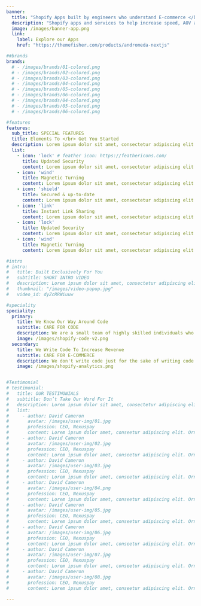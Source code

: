 ```yaml
---
banner:
  title: "Shopify Apps built by engineers who understand E-commerce </br>"
  description: "Shopify apps and services to help increase speed, AOV and CR of your store."
  image: /images/banner-app.png
  link:
    label: Explore our Apps
    href: "https://themefisher.com/products/andromeda-nextjs"

##brands
brands:
  # - /images/brands/01-colored.png
  # - /images/brands/02-colored.png
  # - /images/brands/03-colored.png
  # - /images/brands/04-colored.png
  # - /images/brands/05-colored.png
  # - /images/brands/06-colored.png
  # - /images/brands/04-colored.png
  # - /images/brands/05-colored.png
  # - /images/brands/06-colored.png

#features
features:
  sub_title: SPECIAL FEATURES
  title: Elements To </br> Get You Started
  description: Lorem ipsum dolor sit amet, consectetur adipiscing elit. Morbi egestas </br> Werat viverra id et aliquet. vulputate egestas sollicitudin.
  list:
    - icon: 'lock' # feather icon: https://feathericons.com/
      title: Updated Security
      content: Lorem ipsum dolor sit amet, consectetur adipiscing elit. Neque enim id diam ornare volutpat in sagitis, aliquet. Arcu cursus
    - icon: 'wind'
      title: Magnetic Turning
      content: Lorem ipsum dolor sit amet, consectetur adipiscing elit. Neque enim id diam ornare volutpat in sagitis, aliquet. Arcu cursus
    - icon: 'shield'
      title: Secured & up-to-date
      content: Lorem ipsum dolor sit amet, consectetur adipiscing elit. Neque enim id diam ornare volutpat in sagitis, aliquet. Arcu cursus
    - icon: 'link'
      title: Instant Link Sharing
      content: Lorem ipsum dolor sit amet, consectetur adipiscing elit. Neque enim id diam ornare volutpat in sagitis, aliquet. Arcu cursus
    - icon: 'lock'
      title: Updated Security
      content: Lorem ipsum dolor sit amet, consectetur adipiscing elit. Neque enim id diam ornare volutpat in sagitis, aliquet. Arcu cursus
    - icon: 'wind'
      title: Magnetic Turning
      content: Lorem ipsum dolor sit amet, consectetur adipiscing elit. Neque enim id diam ornare volutpat in sagitis, aliquet. Arcu cursus

#intro
# intro:
#   title: Built Exclusively For You
#   subtitle: SHORT INTRO VIDEO
#   description: Lorem ipsum dolor sit amet, consectetur adipiscing elit. Morbi egestas </br> Werat viverra id et aliquet. vulputate egestas sollicitudin.
#   thumbnail: "/images/video-popup.jpg"
#   video_id: dyZcRRWiuuw

#speciality
speciality:
  primary:
    title: We Know Our Way Around Code
    subtitle: CARE FOR CODE
    description: We are a small team of highly skilled individuals who have a lot of experience building different scale systems, e-commerce solutions, and integrating with other systems to make sure everything works flawlessly. <br/> <br/> In e-commerce, every second counts. The slower your store is, the more customers you lose. That's why we focus on only deploying the fastest and highest quality code.
    image: /images/shopify-code-v2.png
  secondary:
    title: We Write Code To Increase Revenue
    subtitle: CARE FOR E-COMMERCE
    description: We don't write code just for the sake of writing code. Every piece of code needs to have a reason, and a desired outcome. Our goal is to help you increase either AOV, CR, loading speed, etc., not write a perfect nerdy code. <br/> <br/> E-commerce is a sector that we care for and where we see our future. By writing code only when necessary, we can help more merchants like you and elevate e-commerce.
    image: /images/shopify-analytics.png


#Testimonial
# testimonial:
#   title: OUR TESTIMONIALS
#   subtitle: Don’t Take Our Word For It
#   description: Lorem ipsum dolor sit amet, consectetur adipiscing elit. Morbi egestas </br> Werat viverra id et aliquet. vulputate egestas sollicitudin.
#   list:
#     - author: David Cameron
#       avatar: /images/user-img/01.jpg
#       profession: CEO, Nexuspay
#       content: Lorem ipsum dolor amet, conseetur adipiscing elit. Ornare quam porta arcu congue felis volutpat. Vitae lectudbfs pellentesque vitae dolor
#     - author: David Cameron
#       avatar: /images/user-img/02.jpg
#       profession: CEO, Nexuspay
#       content: Lorem ipsum dolor amet, conseetur adipiscing elit. Ornare quam porta arcu congue felis volutpat. Vitae lectudbfs pellentesque vitae dolor
#     - author: David Cameron
#       avatar: /images/user-img/03.jpg
#       profession: CEO, Nexuspay
#       content: Lorem ipsum dolor amet, conseetur adipiscing elit. Ornare quam porta arcu congue felis volutpat. Vitae lectudbfs pellentesque vitae dolor
#     - author: David Cameron
#       avatar: /images/user-img/04.png
#       profession: CEO, Nexuspay
#       content: Lorem ipsum dolor amet, conseetur adipiscing elit. Ornare quam porta arcu congue felis volutpat. Vitae lectudbfs pellentesque vitae dolor
#     - author: David Cameron
#       avatar: /images/user-img/05.jpg
#       profession: CEO, Nexuspay
#       content: Lorem ipsum dolor amet, conseetur adipiscing elit. Ornare quam porta arcu congue felis volutpat. Vitae lectudbfs pellentesque vitae dolor
#     - author: David Cameron
#       avatar: /images/user-img/06.jpg
#       profession: CEO, Nexuspay
#       content: Lorem ipsum dolor amet, conseetur adipiscing elit. Ornare quam porta arcu congue felis volutpat. Vitae lectudbfs pellentesque vitae dolor
#     - author: David Cameron
#       avatar: /images/user-img/07.jpg
#       profession: CEO, Nexuspay
#       content: Lorem ipsum dolor amet, conseetur adipiscing elit. Ornare quam porta arcu congue felis volutpat. Vitae lectudbfs pellentesque vitae dolor
#     - author: David Cameron
#       avatar: /images/user-img/08.jpg
#       profession: CEO, Nexuspay
#       content: Lorem ipsum dolor amet, conseetur adipiscing elit. Ornare quam porta arcu congue felis volutpat. Vitae lectudbfs pellentesque vitae dolor

---
```

